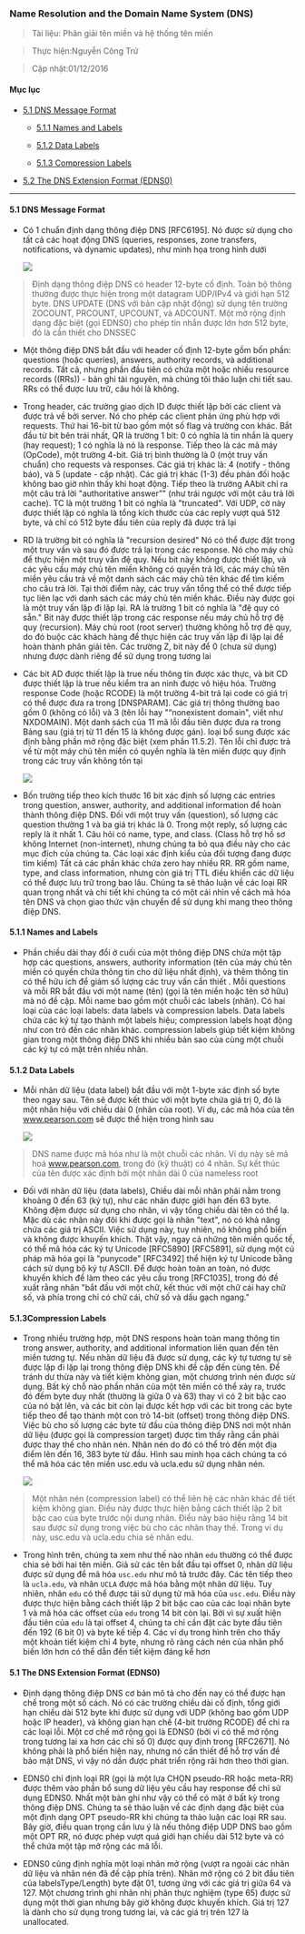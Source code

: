 ### Name Resolution and the Domain Name System (DNS)

> Tài liệu: Phân giải tên miền và hệ thống tên miền

> Thực hiện:Nguyễn Công Trứ

> Cập nhật:01/12/2016

#### Mục lục

- [5.1 DNS Message Format](#5.1)

	+ [5.1.1 Names and Labels](#5.1.1)

	+ [5.1.2 Data Labels](#5.1.2)

	+ [5.1.3 Compression Labels](#5.1.3)

- [5.2 The DNS Extension Format (EDNS0)](#5.2)

------

<a name="5.1"></a>
#### 5.1 DNS Message Format

- Có 1 chuẩn định dạng thông điệp DNS [RFC6195]. Nó được sử dụng cho tất cả các hoạt động DNS (queries, responses, zone transfers, notifications, và dynamic updates), như minh họa trong hình dưới

	![](https://github.com/ctnguyenvn/sysadmin_level1/blob/master/Task20_Translation_TC-IP_Illustrated_Vol1_Page_520to525/img/1.png)

>	Định dạng thông điệp DNS có header 12-byte cố định. Toàn bộ thông thường được thực hiện trong một datagram UDP/IPv4 và giới hạn 512 byte. DNS UPDATE (DNS với bản cập nhật động) sử dụng tên trường ZOCOUNT, PRCOUNT, UPCOUNT, và ADCOUNT. Một mở rộng định dạng đặc biệt (gọi EDNS0) cho phép tin nhắn được lớn hơn 512 byte, đó là cần thiết cho DNSSEC

- Một thông điệp DNS bắt đầu với header cố định 12-byte gồm bốn phần: questions  (hoặc  queries),  answers,  authority  records, và additional  records. Tất cả, nhưng phần đầu tiên có chứa một hoặc nhiều resource  records ((RRs)) - bản ghi tài nguyên, mà chúng tôi thảo luận chi tiết sau. RRs có thể được lưu trữ, câu hỏi là không.

- Trong header, các trường giao dịch ID được thiết lập bởi các client và được trả về bởi server. Nó cho phép các client phản ứng phù hợp với requests. Thứ hai 16-bit từ bao gồm một số flag và trường con khác. Bắt đầu từ bit bên trái nhất, QR là trường 1 bit: 0 có nghĩa là tin nhắn là query (hay request); 1 có nghĩa là nó là response. Tiếp theo là các mã máy (OpCode), một trường 4-bit. Giá trị bình thường là 0 (một truy vấn chuẩn) cho  requests  và  responses. Các giá trị khác là: 4 (notify - thông báo), và 5 (update - cập nhật). Các giá trị khác (1-3) đều phản đối hoặc không bao giờ nhìn thấy khi hoạt động. Tiếp theo là trường AAbit chỉ ra một câu trả lời "authoritative answer”" (như trái ngược với một câu trả lời cache). TC là một trường 1 bit có nghĩa là "truncated". Với UDP, cờ này được thiết lập có nghĩa là tổng kích thước của các reply vượt quá 512 byte, và chỉ có 512 byte đầu tiên của reply đã được trả lại

- RD là trường bit có nghĩa là "recursion desired" Nó có thể được đặt trong một truy vấn và sau đó được trả lại trong các response. Nó cho máy chủ để thực hiện một truy vấn đệ quy. Nếu bit này không được thiết lập, và các yêu cầu máy chủ tên miền không có quyền trả lời, các máy chủ tên miền yêu cầu trả về một danh sách các máy chủ tên khác để tìm kiếm cho câu trả lời. Tại thời điểm này, các truy vấn tổng thể có thể được tiếp tục liên lạc với danh sách các máy chủ tên miền khác. Điều này được gọi là một truy vấn lặp đi lặp lại. RA là trường 1 bit có nghĩa là "đệ quy có sẵn." Bit này được thiết lập trong các response nếu máy chủ hỗ trợ đệ quy (recursion). Máy chủ root (root server) thường không hỗ trợ đệ quy, do đó buộc các khách hàng để thực hiện các truy vấn lặp đi lặp lại để hoàn thành phân giải tên. Các trường Z, bit này để 0 (chưa sử dụng) nhưng được dành riêng để sử dụng trong tương lai

- Các bit AD được thiết lập là true nếu thông tin được xác thực, và bit CD được thiết lập là true nếu kiểm tra an ninh được vô hiệu hóa. Trường response Code (hoặc RCODE) là một trường 4-bit trả lại code có giá trị có thể được đưa ra trong [DNSPARAM]. Các giá trị thông thường bao gồm 0 (không có lỗi) và 3 (tên lỗi hay "“nonexistent  domain", viết như NXDOMAIN). Một danh sách của 11 mã lỗi đầu tiên được đưa ra trong Bảng sau (giá trị từ 11 đến 15 là không được gán). loại bổ sung được xác định bằng phần mở rộng đặc biệt (xem phần 11.5.2). Tên lỗi chỉ được trả về từ một máy chủ tên miền có quyền nghĩa là tên miền được quy định trong các truy vấn không tồn tại

	![](https://github.com/ctnguyenvn/sysadmin_level1/blob/master/Task20_Translation_TC-IP_Illustrated_Vol1_Page_520to525/img/2.png)

- Bốn trường tiếp theo kích thước 16 bit xác định số lượng các entries trong question, answer, authority, and additional information để hoàn thành thông điệp DNS. Đối với một truy vấn (question), số lượng các question thường 1 và ba giá trị khác là 0. Trong một reply, số lượng các reply là ít nhất 1. Câu hỏi có name, type, and class. (Class hỗ trợ hồ sơ không Internet (non-internet), nhưng chúng ta bỏ qua điều này cho các mục đích của chúng ta. Các loại xác định kiểu của đối tượng đang được tìm kiếm) Tất cả các phần khác chứa zero hay nhiều RR. RR gồm  name, type, and class information, nhưng còn giá trị TTL điều khiển các dữ liệu có thể được lưu trữ trong bao lâu. Chúng ta sẽ thảo luận về các loại RR quan trọng nhất và chi tiết khi chúng ta có một cái nhìn về cách mã hóa tên DNS và chọn giao thức vận chuyển để sử dụng khi mang theo thông điệp DNS.

<a name="5.1.1"></a>
#### 5.1.1 Names and Labels

- Phần chiều dài thay đổi ở cuối của một thông điệp DNS chứa một tập hợp các questions, answers, authority information (tên của máy chủ tên miền có quyền chứa thông tin cho dữ liệu nhất định), và thêm thông tin có thể hữu ích để giảm số lượng các truy vấn cần thiết . Mỗi questions và mỗi RR bắt đầu với một name (tên) (gọi là tên miền hoặc tên sở hữu) mà nó đề cập. Mỗi name bao gồm một chuỗi các labels (nhãn). Có hai loại của các loại labels: data  labels và compression  labels. Data  labels chứa các ký tự tạo thành một labels hiệu; compression  labels hoạt động như con trỏ đến các nhãn khác. compression  labels giúp tiết kiệm không gian trong một thông điệp DNS khi nhiều bản sao của cùng một chuỗi các ký tự có mặt trên nhiều nhãn.

<a name="5.1.2"></a>
#### 5.1.2 Data Labels

- Mỗi nhãn dữ liệu (data label) bắt đầu với một 1-byte xác định số byte theo ngay sau. Tên sẽ được kết thúc với một byte chứa giá trị 0, đó là một nhãn hiệu với chiều dài 0 (nhãn của root). Ví dụ, các mã hóa của tên www.pearson.com sẽ được thể hiện trong hình sau

	![](https://github.com/ctnguyenvn/sysadmin_level1/blob/master/Task20_Translation_TC-IP_Illustrated_Vol1_Page_520to525/img/3.png)

> 	DNS name được mã hóa như là một chuỗi các nhãn. Ví dụ này sẽ mã hoá www.pearson.com, trong đó (kỹ thuật) có 4 nhãn. Sự kết thúc của tên được xác định bởi một nhãn dài 0 của nameless root

- Đối với nhãn dữ liệu (data labels), Chiều dài mỗi nhãn phải nằm trong khoảng 0 đến 63 (ký tự), như các nhãn được giới hạn đến 63 byte. Không đệm được sử dụng cho nhãn, vì vậy tổng chiều dài tên có thể lạ. Mặc dù các nhãn này đôi khi được gọi là nhãn "text", nó có khả năng chứa các giá trị ASCII. Việc sử dụng này, tuy nhiên, nó không phổ biến và không được khuyến khích. Thật vậy, ngay cả những tên miền quốc tế, có thể mã hóa các ký tự Unicode [RFC5890] [RFC5891], sử dụng một cú pháp mã hóa gọi là "punycode" [RFC3492] thể hiện ký tự Unicode bằng cách sử dụng bộ ký tự ASCII. Để được hoàn toàn an toàn, nó được khuyến khích để làm theo các yêu cầu trong [RFC1035], trong đó đề xuất rằng nhãn "bắt đầu với một chữ, kết thúc với một chữ cái hay chữ số, và phía trong chỉ có chữ cái, chữ số và dấu gạch ngang."

<a name="5.1.3"></a>
#### 5.1.3Compression Labels

- Trong nhiều trường hợp, một DNS respons hoàn toàn mang thông tin trong answer, authority, and additional information liên quan đến tên miền tương tự. Nếu nhãn dữ liệu đã được sử dụng, các ký tự tương tự sẽ được lặp đi lặp lại trong thông điệp DNS khi đề cập đến cùng tên. Để tránh dư thừa này và tiết kiệm không gian, một chương trình nén được sử dụng. Bất kỳ chỗ nào phần nhãn của một tên miền có thể xảy ra, trước đó đếm byte duy nhất (thường là giữa 0 và 63) thay vì có 2 bit bậc cao của nó bật lên, và các bit còn lại được kết hợp với các bit trong các byte tiếp theo để tạo thành một con trỏ 14-bit (offset) trong thông điệp DNS. Việc bù cho số lượng các byte từ đầu của thông điệp DNS nơi một nhãn dữ liệu (được gọi là compression target) được tìm thấy rằng cần phải được thay thế cho nhãn nén. Nhãn nén do đó có thể trỏ đến một địa điểm lên đến 16, 383 byte từ đầu. Hình sau minh họa cách chúng ta có thể mã hóa các tên miền usc.edu và ucla.edu sử dụng nhãn nén.

	![](https://github.com/ctnguyenvn/sysadmin_level1/blob/master/Task20_Translation_TC-IP_Illustrated_Vol1_Page_520to525/img/4.png)

> 	Một nhãn nén (compression label) có thể liên hệ các nhãn khác để tiết kiệm không gian. Điều này được thực hiện bằng cách thiết lập 2 bit bậc cao của byte trước nội dung nhãn. Điều này báo hiệu rằng 14 bit sau được sử dụng trong việc bù cho các nhãn thay thế. Trong ví dụ này, usc.edu và ucla.edu chia sẻ nhãn edu.

- Trong hình trên, chúng ta xem như thế nào nhãn `edu` thường có thể được chia sẻ bởi hai tên miền. Giả sử các tên bắt đầu tại offset 0, nhãn dữ liệu được sử dụng để mã hóa `usc.edu` như mô tả trước đây. Các tên tiếp theo là `ucla.edu`, và nhãn `UCLA` được mã hóa bằng một nhãn dữ liệu. Tuy nhiên, nhãn `edu` có thể được tái sử dụng từ mã hóa của `usc.edu`. Điều này được thực hiện bằng cách thiết lập 2 bit bậc cao của các loại nhãn byte 1 và mã hóa các offset của `edu` trong 14 bit còn lại. Bởi vì sự xuất hiện đầu tiên của `edu` là tại offset 4, chúng ta chỉ cần đặt các byte đầu tiên đến 192 (6 bit 0) và byte kế tiếp 4. Các ví dụ trong hình trên cho thấy một khoản tiết kiệm chỉ 4 byte, nhưng rõ ràng cách nén của nhãn phổ biến lớn hơn có thể dẫn đến tiết kiệm đáng kể hơn

<a name="5.12"></a>
#### 5.1 The DNS Extension Format (EDNS0)

- Định dạng thông điệp DNS cơ bản mô tả cho đến nay có thể được hạn chế trong một số cách. Nó có các trường chiều dài cố định, tổng giới hạn chiều dài 512 byte khi được sử dụng với UDP (không bao gồm UDP hoặc IP header), và không gian hạn chế (4-bit trường RCODE) để chỉ ra các loại lỗi. Một cơ chế mở rộng gọi là EDNS0 (bởi vì có thể mở rộng trong tương lai xa hơn các chỉ số 0) được quy định trong [RFC2671]. Nó không phải là phổ biến hiện nay, nhưng nó cần thiết để hỗ trợ vấn đề bảo mật DNS, vì vậy nó dần được phát triển rộng rãi hơn theo thời gian.

- EDNS0 chỉ định loại RR (gọi là một lựa CHỌN pseudo-RR hoặc meta-RR) được thêm vào phần bổ sung dữ liệu yêu cầu hay response   để chỉ sử dụng EDNS0. Nhất một bản ghi như vậy có thể có mặt ở bất kỳ trong thông điệp DNS. Chúng ta sẽ thảo luận về các định dạng đặc biệt của một định dạng OPT pseudo-RR khi chúng ta thảo luận các loại RR sau. Bây giờ, điều quan trọng cần lưu ý là nếu thông điệp UDP DNS  bao gồm một OPT RR, nó được phép vượt quá giới hạn chiều dài 512 byte và có thể chứa một tập mở rộng các mã lỗi.

- EDNS0 cũng định nghĩa một loại nhãn mở rộng (vượt ra ngoài các nhãn dữ liệu và nhãn nén đã đề cập phía trên). Nhãn mở rộng có 2 bit đầu tiên của labelsType/Length) byte đặt 01, tương ứng với các giá trị giữa 64 và 127. Một chương trình ghi nhãn nhị phân thực nghiệm (type 65) được sử dụng một thời gian nhưng bây giờ không được khuyến khích. Giá trị 127 là dành cho sử dụng trong tương lai, và các giá trị trên 127 là unallocated.